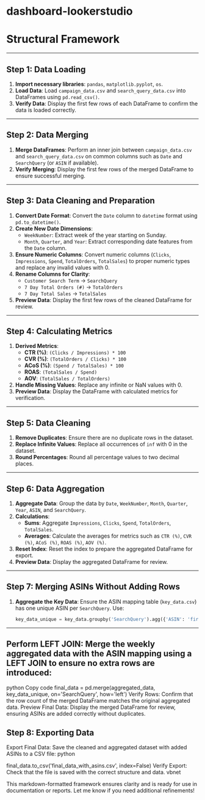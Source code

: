 # dashboard-lookerstudio

# Structural Framework

---

## Step 1: Data Loading
1. **Import necessary libraries**: `pandas`, `matplotlib.pyplot`, `os`.
2. **Load Data**: Load `campaign_data.csv` and `search_query_data.csv` into DataFrames using `pd.read_csv()`.
3. **Verify Data**: Display the first few rows of each DataFrame to confirm the data is loaded correctly.

---

## Step 2: Data Merging
1. **Merge DataFrames**: Perform an inner join between `campaign_data.csv` and `search_query_data.csv` on common columns such as `Date` and `SearchQuery` (or `ASIN` if available).
2. **Verify Merging**: Display the first few rows of the merged DataFrame to ensure successful merging.

---

## Step 3: Data Cleaning and Preparation
1. **Convert Date Format**: Convert the `Date` column to `datetime` format using `pd.to_datetime()`.
2. **Create New Date Dimensions**:
   - `WeekNumber`: Extract week of the year starting on Sunday.
   - `Month`, `Quarter`, and `Year`: Extract corresponding date features from the `Date` column.
3. **Ensure Numeric Columns**: Convert numeric columns (`Clicks`, `Impressions`, `Spend`, `TotalOrders`, `TotalSales`) to proper numeric types and replace any invalid values with 0.
4. **Rename Columns for Clarity**:
   - `Customer Search Term` → `SearchQuery`
   - `7 Day Total Orders (#)` → `TotalOrders`
   - `7 Day Total Sales` → `TotalSales`
5. **Preview Data**: Display the first few rows of the cleaned DataFrame for review.

---

## Step 4: Calculating Metrics
1. **Derived Metrics**:
   - **CTR (%)**: `(Clicks / Impressions) * 100`
   - **CVR (%)**: `(TotalOrders / Clicks) * 100`
   - **ACoS (%)**: `(Spend / TotalSales) * 100`
   - **ROAS**: `(TotalSales / Spend)`
   - **AOV**: `(TotalSales / TotalOrders)`
2. **Handle Missing Values**: Replace any infinite or NaN values with 0.
3. **Preview Data**: Display the DataFrame with calculated metrics for verification.

---

## Step 5: Data Cleaning
1. **Remove Duplicates**: Ensure there are no duplicate rows in the dataset.
2. **Replace Infinite Values**: Replace all occurrences of `inf` with 0 in the dataset.
3. **Round Percentages**: Round all percentage values to two decimal places.

---

## Step 6: Data Aggregation
1. **Aggregate Data**: Group the data by `Date`, `WeekNumber`, `Month`, `Quarter`, `Year`, `ASIN`, and `SearchQuery`.
2. **Calculations**:
   - **Sums**: Aggregate `Impressions`, `Clicks`, `Spend`, `TotalOrders`, `TotalSales`.
   - **Averages**: Calculate the averages for metrics such as `CTR (%)`, `CVR (%)`, `ACoS (%)`, `ROAS (%)`, `AOV (%)`.
3. **Reset Index**: Reset the index to prepare the aggregated DataFrame for export.
4. **Preview Data**: Display the aggregated DataFrame for review.

---

## Step 7: Merging ASINs Without Adding Rows
1. **Aggregate the Key Data**: Ensure the ASIN mapping table (`key_data.csv`) has one unique ASIN per `SearchQuery`. Use:
   ```python
   key_data_unique = key_data.groupby('SearchQuery').agg({'ASIN': 'first'}).reset_index()
   ```
---

## Perform LEFT JOIN: Merge the weekly aggregated data with the ASIN mapping using a LEFT JOIN to ensure no extra rows are introduced:
python
Copy code
final_data = pd.merge(aggregated_data, key_data_unique, on='SearchQuery', how='left')
Verify Rows: Confirm that the row count of the merged DataFrame matches the original aggregated data.
Preview Final Data: Display the merged DataFrame for review, ensuring ASINs are added correctly without duplicates.
##  Step 8: Exporting Data
Export Final Data: Save the cleaned and aggregated dataset with added ASINs to a CSV file:
python

final_data.to_csv('final_data_with_asins.csv', index=False)
Verify Export: Check that the file is saved with the correct structure and data.
vbnet



This markdown-formatted framework ensures clarity and is ready for use in documentation or reports. Let me know if you need additional refinements!
